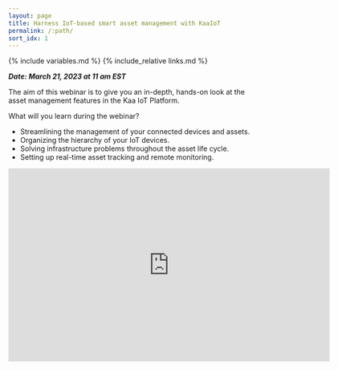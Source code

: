 ```yaml
---
layout: page
title: Harness IoT-based smart asset management with KaaIoT
permalink: /:path/
sort_idx: 1
---
```


{% include variables.md %}
{% include_relative links.md %}


***Date: March 21, 2023 at 11 am EST***


The aim of this webinar is to give you an in-depth, hands-on look at the asset management features in the Kaa IoT Platform.

What will you learn during the webinar?
* Streamlining the management of your connected devices and assets.
* Organizing the hierarchy of your IoT devices.
* Solving infrastructure problems throughout the asset life cycle.
* Setting up real-time asset tracking and remote monitoring.


<div align="center">
  <iframe width="640" height="385" src="https://www.youtube.com/embed/oS_ptKUYcYU?si=09SvMuMuBZ-x9vUR" frameborder="0" allow="accelerometer; autoplay; encrypted-media; gyroscope; picture-in-picture" allowfullscreen></iframe>
</div>
